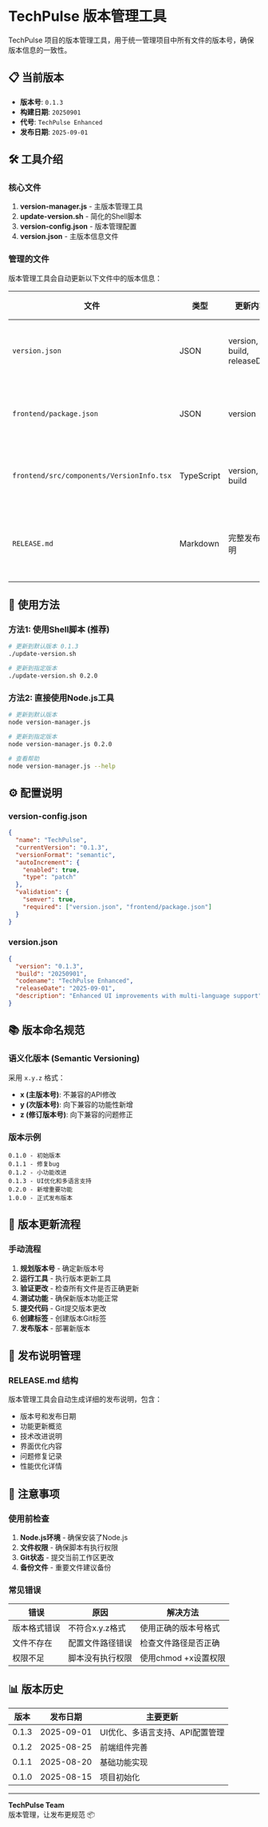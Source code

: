 # TechPulse 版本管理工具

TechPulse 项目的版本管理工具，用于统一管理项目中所有文件的版本号，确保版本信息的一致性。

## 📋 当前版本

- **版本号**: `0.1.3`
- **构建日期**: `20250901`
- **代号**: `TechPulse Enhanced`
- **发布日期**: `2025-09-01`

## 🛠 工具介绍

### 核心文件

1. **version-manager.js** - 主版本管理工具
2. **update-version.sh** - 简化的Shell脚本
3. **version-config.json** - 版本管理配置
4. **version.json** - 主版本信息文件

### 管理的文件

版本管理工具会自动更新以下文件中的版本信息：

| 文件 | 类型 | 更新内容 | 说明 |
|------|------|----------|------|
| `version.json` | JSON | version, build, releaseDate | 主版本配置 |
| `frontend/package.json` | JSON | version | 前端包版本 |
| `frontend/src/components/VersionInfo.tsx` | TypeScript | version, build | UI版本显示 |
| `RELEASE.md` | Markdown | 完整发布说明 | 版本更新记录 |

## 🚀 使用方法

### 方法1: 使用Shell脚本 (推荐)

```bash
# 更新到默认版本 0.1.3
./update-version.sh

# 更新到指定版本
./update-version.sh 0.2.0
```

### 方法2: 直接使用Node.js工具

```bash
# 更新到默认版本
node version-manager.js

# 更新到指定版本
node version-manager.js 0.2.0

# 查看帮助
node version-manager.js --help
```

## ⚙️ 配置说明

### version-config.json

```json
{
  "name": "TechPulse",
  "currentVersion": "0.1.3",
  "versionFormat": "semantic",
  "autoIncrement": {
    "enabled": true,
    "type": "patch"
  },
  "validation": {
    "semver": true,
    "required": ["version.json", "frontend/package.json"]
  }
}
```

### version.json

```json
{
  "version": "0.1.3",
  "build": "20250901", 
  "codename": "TechPulse Enhanced",
  "releaseDate": "2025-09-01",
  "description": "Enhanced UI improvements with multi-language support"
}
```

## 📚 版本命名规范

### 语义化版本 (Semantic Versioning)

采用 `x.y.z` 格式：

- **x (主版本号)**: 不兼容的API修改
- **y (次版本号)**: 向下兼容的功能性新增  
- **z (修订版本号)**: 向下兼容的问题修正

### 版本示例

```
0.1.0 - 初始版本
0.1.1 - 修复bug
0.1.2 - 小功能改进
0.1.3 - UI优化和多语言支持
0.2.0 - 新增重要功能
1.0.0 - 正式发布版本
```

## 🔄 版本更新流程

### 手动流程

1. **规划版本号** - 确定新版本号
2. **运行工具** - 执行版本更新工具
3. **验证更改** - 检查所有文件是否正确更新
4. **测试功能** - 确保新版本功能正常
5. **提交代码** - Git提交版本更改
6. **创建标签** - 创建版本Git标签
7. **发布版本** - 部署新版本

## 📝 发布说明管理

### RELEASE.md 结构

版本管理工具会自动生成详细的发布说明，包含：

- 版本号和发布日期
- 功能更新概览
- 技术改进说明
- 界面优化内容
- 问题修复记录
- 性能优化详情

## 🚨 注意事项

### 使用前检查

1. **Node.js环境** - 确保安装了Node.js
2. **文件权限** - 确保脚本有执行权限
3. **Git状态** - 提交当前工作区更改
4. **备份文件** - 重要文件建议备份

### 常见错误

| 错误 | 原因 | 解决方法 |
|------|------|----------|
| 版本格式错误 | 不符合x.y.z格式 | 使用正确的版本号格式 |
| 文件不存在 | 配置文件路径错误 | 检查文件路径是否正确 |
| 权限不足 | 脚本没有执行权限 | 使用chmod +x设置权限 |

## 📊 版本历史

| 版本 | 发布日期 | 主要更新 |
|------|----------|----------|
| 0.1.3 | 2025-09-01 | UI优化、多语言支持、API配置管理 |
| 0.1.2 | 2025-08-25 | 前端组件完善 |
| 0.1.1 | 2025-08-20 | 基础功能实现 |
| 0.1.0 | 2025-08-15 | 项目初始化 |

---

**TechPulse Team**  
版本管理，让发布更规范 📦